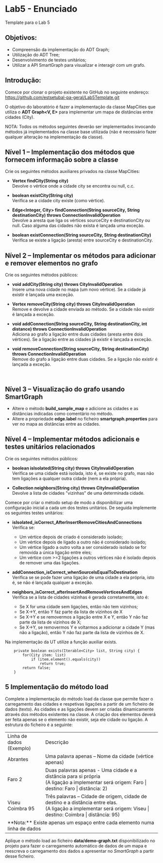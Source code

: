 # Lab5 - Enunciado
Template para o Lab 5

## Objetivos:
* Compreensão da implementação do ADT Graph;
* Utilização do ADT Tree;
* Desenvolvimento de testes unitários;
* Utilizar a API SmartGraph para visualizar e interagir com um grafo.

## Introdução:

Comece por clonar o projeto existente no GitHub no seguinte endereço:
https://github.com/estsetubal-pa-geral/Lab5Template.git

O objetivo do laboratório é fazer a implementação da classe MapCities que utiliza o **ADT Graph<V, E>** para implementar um mapa de distâncias entre cidades (City).

NOTA: Todos os métodos seguintes deverão ser implementados invocando métodos já implementados na classe base utilizada (não é necessário fazer qualquer alteração na implementação da classe).



## Nível 1 – Implementação dos métodos que fornecem informação sobre a classe

Crie os seguintes métodos auxiliares privados na classe MapCities:
* **Vertex<City> findCity(String city)**  
  Devolve o vértice onde a cidade city se encontra ou null, c.c.

* **boolean existCity(String city)**  
  Verifica se a cidade city existe (como vértice).

* **Edge<Integer, City> findConnection(String sourceCity, String destinationCity)
  throws ConnectionInvalidOperation**  
  Devolve a aresta que liga os vértices sourceCity e destinationCity ou null. Caso alguma das cidades não exista é lançada uma exceção.

* **boolean existConnection(String sourceCity, String destinationCity)**  
  Verifica se existe a ligação (aresta) entre sourceCity e destinationCity.



## Nível 2 – Implementar os métodos para adicionar e remover elementos no grafo
Crie os seguintes métodos públicos:
* **void addCity(String city)
  throws CityInvalidOperation**  
  Insere uma nova cidade no mapa (um novo vértice). Se a cidade já existir é lançada uma exceção.

* **Vertex<City> removeCity(String city)
  throws CityInvalidOperation**  
  Remove e devolve a cidade enviada ao método. Se a cidade não existir é lançada a exceção.

* **void addConnection(String sourceCity, String destinationCity, int distance)
  throws ConnectionInvalidOperation**  
  Adiciona ao grafo a ligação entre duas cidades (aresta entre dois vértices). Se a ligação entre as cidades já existir é lançada a exceção.

* **void removeConnection(String sourceCity, String destinationCity)
  throws ConnectionInvalidOperation**  
  Remove do grafo a ligação entre duas cidades. Se a ligação não existir é lançada a exceção.

 

## Nível 3 – Visualização do grafo usando SmartGraph
* Altere o método **build_sample_map** e adicione as cidades e as distâncias indicadas como comentário no método.
* Altere a propriedade **edge.label** no ficheiro **smartgraph.properties** para ver no mapa as distâncias entre as cidades.



## Nível 4 – Implementar métodos adicionais e testes unitários relacionados
Crie os seguintes métodos públicos:
* **boolean isIsolated(String city) throws CityInvalidOperation**  
  Verifica se uma cidade está isolada, isto é, se existe no grafo, mas não tem ligações a qualquer outra cidade (nem a ela própria).

* **Collection<City> neighbors(String city) throws CityInvalidOperation**  
  Devolve a lista de cidades "vizinhas" de uma determinada cidade.



Comece por criar o método setup de modo a disponibilizar uma configuração inicial a cada um dos testes unitários.
De seguida implemente os seguintes testes unitários:
* **isIsolated_isCorrect_AfterInsertRemoveCitiesAndConnections**  
  Verifica se:
    * Um vértice depois de criado é considerado isolado;
    * Um vértice depois de ligado a outro não é considerado isolado;
    * Um vértice ligado a outro volta a ser considerado isolado se for removida a única ligação entre eles;
    * Um vértice com >=2 ligações a outros vértices não é isolado depois de remover uma das ligações.

* **addConnection_isCorrect_whenSourceIsEqualToDestination**  
  Verifica se se pode fazer uma ligação de uma cidade a ela própria, isto é, se não é lançada qualquer a exceção.

* **neighbors_isCorrect_afterInsertAndRemoveVerticesAndEdges**  
  Verifica se a lista de cidades vizinhas é gerada corretamente, isto é:
    * Se X for uma cidade sem ligações, então não tem vizinhos;
    * Se X->Y, então Y faz parte da lista de vizinhos de X
    * Se X->Y e se removermos a ligação entre X e Y, então Y não faz parte da lista de vizinhos de X;
    * Se X->Y, se removermos Y e voltarmos a adicionar a cidade Y (mas não a ligação), então Y não faz parte da lista de vizinhos de X.

Na implementação da UT utilize a função auxiliar exists.
```
    private boolean exists(Iterable<City> list, String city) {
        for(City item: list)
            if (item.element().equals(city))
                return true;
        return false;
    }
```



## 5 Implementação do método load
Complete a implementação do método load da classe que permite fazer o carregamento das cidades e respetivas ligações a partir de um ficheiro de dados (texto).
As cidades e as ligações devem ser criadas dinamicamente através dos métodos existentes na classe. A criação dos elementos deverá ser feita apenas se o elemento não existir, seja ele cidade ou ligação.
A estrutura do ficheiro é a seguinte:

<table>
 <tr>
   <td>Linha de dados<br>(Exemplo)</td><td>Descrição</td>
 </tr>
 <tr>
   <td>Abrantes</td><td>Uma palavra apenas – Nome da cidade (vértice apenas)</td>
 </tr>
 <tr>
   <td>Faro 2</td><td>Duas palavras apenas - Uma cidade e a distância para si própria<br>
                      (A ligação a implementar será origem: Faro | destino: Faro | distância: 2)</td>
 </tr>
 <tr>
   <td>Viseu Coimbra 95</td><td>Três palavras – Cidade de origem, cidade de destino e a distância entre elas.<br>
                      (A ligação a implementar será origem: Viseu | destino: Coimbra | distância: 95)</td>
 </tr>
 <tr>
   <td colspan=2>**Nota:** Existe apenas um espaço entre cada elemento numa linha de dados</td>
 </tr>
 </table>

Aplique o método load ao ficheiro **data/demo-graph.txt** disponibilizado no projeto para fazer o carregamento automático de dados de um mapa e reescreva o carregamento dos dados a apresentar no _SmartGraph_ a partir desse ficheiro.
